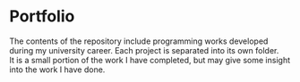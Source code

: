 # Portfolio

The contents of the repository include programming works developed during my university career. Each project is separated into its own folder.  
It is a small portion of the work I have completed, but may give some insight into the work I have done.
